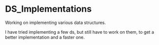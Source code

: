 # DS_Implementations
Working on implementing various data structures.

I have tried implementing a few ds, but still have to work on them, to get a better implementation and a faster one.
